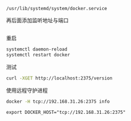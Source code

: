 `/usr/lib/systemd/system/docker.service`

再后面添加监听地址与端口

```ExecStart=/usr/bin/dockerd -H fd:// --containerd=/run/containerd/containerd.sock -H tcp://0.0.0.0:2375
```

重启

```bash
systemctl daemon-reload
systemctl restart docker
```

测试

```bash
curl -XGET http://localhost:2375/version
```

使用远程守护进程

```bash
docker -H tcp://192.168.31.26:2375 info
```

```
export DOCKER_HOST="tcp://192.168.31.26:2375"
```